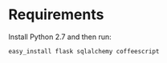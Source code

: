 Requirements
============

Install Python 2.7 and then run:
 
	easy_install flask sqlalchemy coffeescript
